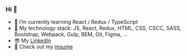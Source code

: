 ### Hi 👋 

- 🌱 I’m currently learning React / Redux / TypeScript
- 🦾 My technology stack: JS, React, Redux, HTML, CSS, CSCC, SASS, Bootstrap, Webpack, Gulp, BEM, Git, Figma, ...
- 😎 My [LinkedIn](https://www.linkedin.com/in/nikitaklimuk/) 
- 📄 Check out my [resume](https://docs.google.com/document/d/1VkziH1ccbPQiza2stMZcg0vjd7bSq6qMNGKP8Gn2YH8/edit?usp=sharing)

